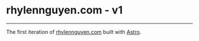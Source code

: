 # rhylennguyen.com - v1
___

The first iteration of [rhylennguyen.com](rhylennguyen.com) built with [Astro](astro.build).